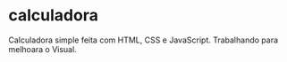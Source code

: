 # calculadora
 Calculadora simple feita com HTML, CSS e JavaScript.
Trabalhando  para melhoara o Visual.
